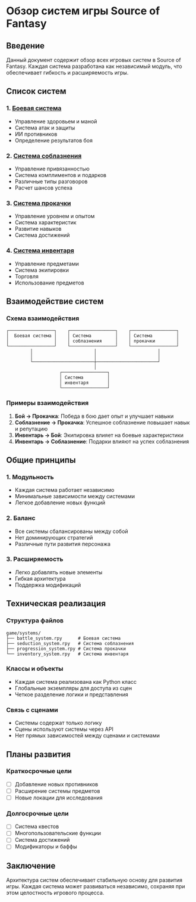 # Обзор систем игры Source of Fantasy

## Введение

Данный документ содержит обзор всех игровых систем в Source of Fantasy. Каждая система разработана как независимый модуль, что обеспечивает гибкость и расширяемость игры.

## Список систем

### 1. [Боевая система](battle_system_specification.md)

- Управление здоровьем и маной
- Система атак и защиты
- ИИ противников
- Определение результатов боя

### 2. [Система соблазнения](seduction_system_specification.md)

- Управление привязанностью
- Система комплиментов и подарков
- Различные типы разговоров
- Расчет шансов успеха

### 3. [Система прокачки](progression_system_specification.md)

- Управление уровнем и опытом
- Система характеристик
- Развитие навыков
- Система достижений

### 4. [Система инвентаря](inventory_system_specification.md)

- Управление предметами
- Система экипировки
- Торговля
- Использование предметов

## Взаимодействие систем

### Схема взаимодействия

```
┌─────────────────┐    ┌─────────────────┐    ┌─────────────────┐
│  Боевая система │    │ Система         │    │ Система         │
│                 │    │ соблазнения     │    │ прокачки        │
└─────────────────┘    └─────────────────┘    └─────────────────┘
         │                       │                       │
         │                       │                       │
         └───────────────────────┼───────────────────────┘
                                 │
                    ┌─────────────────┐
                    │ Система         │
                    │ инвентаря       │
                    └─────────────────┘
```

### Примеры взаимодействия

1. **Бой → Прокачка**: Победа в бою дает опыт и улучшает навыки
2. **Соблазнение → Прокачка**: Успешное соблазнение повышает навык и репутацию
3. **Инвентарь → Бой**: Экипировка влияет на боевые характеристики
4. **Инвентарь → Соблазнение**: Подарки влияют на успех соблазнения

## Общие принципы

### 1. Модульность

- Каждая система работает независимо
- Минимальные зависимости между системами
- Легкое добавление новых функций

### 2. Баланс

- Все системы сбалансированы между собой
- Нет доминирующих стратегий
- Различные пути развития персонажа

### 3. Расширяемость

- Легко добавлять новые элементы
- Гибкая архитектура
- Поддержка модификаций

## Техническая реализация

### Структура файлов

```
game/systems/
├── battle_system.rpy      # Боевая система
├── seduction_system.rpy   # Система соблазнения
├── progression_system.rpy # Система прокачки
└── inventory_system.rpy   # Система инвентаря
```

### Классы и объекты

- Каждая система реализована как Python класс
- Глобальные экземпляры для доступа из сцен
- Четкое разделение логики и представления

### Связь с сценами

- Системы содержат только логику
- Сцены используют системы через API
- Нет прямых зависимостей между сценами и системами

## Планы развития

### Краткосрочные цели

- [ ] Добавление новых противников
- [ ] Расширение системы предметов
- [ ] Новые локации для исследования

### Долгосрочные цели

- [ ] Система квестов
- [ ] Многопользовательские функции
- [ ] Система достижений
- [ ] Модификаторы и баффы

## Заключение

Архитектура систем обеспечивает стабильную основу для развития игры. Каждая система может развиваться независимо, сохраняя при этом целостность игрового процесса.
